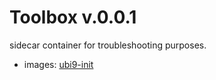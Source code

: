 # Toolbox v.0.0.1

sidecar container for troubleshooting purposes.

 - images: [ubi9-init](registry.access.redhat.com/ubi9/ubi-init)

